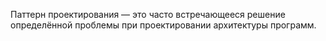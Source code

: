 Паттерн проектирования — это часто встречающееся решение определённой проблемы при проектировании архитектуры программ.
